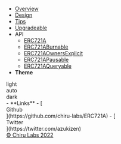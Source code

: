 - [Overview](/)
- [Design](design.md)
- [Tips](tips.md)
- [Upgradeable](upgradeable.md)
- API
  - [ERC721A](erc721a.md)
  - [ERC721ABurnable](erc721a-burnable.md)
  - [ERC721AOwnersExplicit](erc721a-owners-explicit.md)
  - [ERC721APausable](erc721a-pausable.md)
  - [ERC721AQueryable](erc721a-queryable.md)
- **Theme**
<div id="theme">
<div class="choice" name="light">
	<div class="icon"><i class="icon-sun"></i></div>
	<div class="text">light</div>
</div><div class="choice" name="auto">
	<div class="icon"><i class="icon-eclipse"></i></div>
	<div class="text">auto</div>
</div><div class="choice" name="dark">
	<div class="icon"><i class="icon-moon"></i></div>
	<div class="text">dark</div>
</div></div>
- **Links**
  - [<div class="s0cial"><i class="icon-github-circled"></i>Github</div>](https://github.com/chiru-labs/ERC721A)
  - [<div class="s0cial"><i class="icon-twitter"></i>Twitter</div>](https://twitter.com/azukizen)
<div class="copyright"><a href="https://www.chirulabs.com/" target="_blank" title="Chiru Labs">© Chiru Labs 2022</a></div>